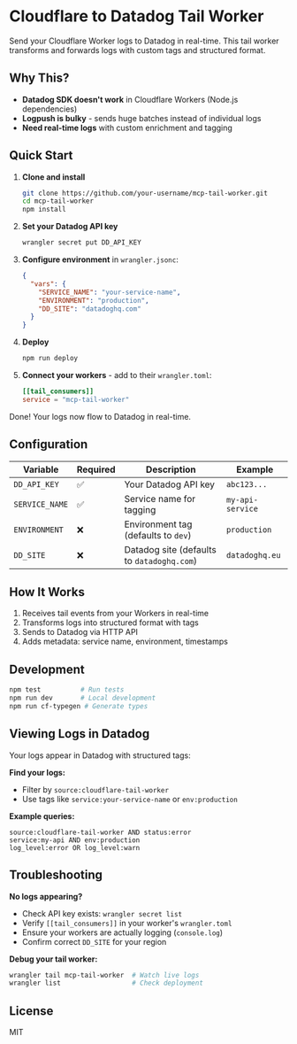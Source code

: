 # Cloudflare to Datadog Tail Worker

Send your Cloudflare Worker logs to Datadog in real-time. This tail worker transforms and forwards logs with custom tags and structured format.

## Why This?

- **Datadog SDK doesn't work** in Cloudflare Workers (Node.js dependencies)
- **Logpush is bulky** - sends huge batches instead of individual logs
- **Need real-time logs** with custom enrichment and tagging

## Quick Start

1. **Clone and install**
   ```bash
   git clone https://github.com/your-username/mcp-tail-worker.git
   cd mcp-tail-worker
   npm install
   ```

2. **Set your Datadog API key**
   ```bash
   wrangler secret put DD_API_KEY
   ```

3. **Configure environment** in `wrangler.jsonc`:
   ```json
   {
     "vars": {
       "SERVICE_NAME": "your-service-name",
       "ENVIRONMENT": "production",
       "DD_SITE": "datadoghq.com"
     }
   }
   ```

4. **Deploy**
   ```bash
   npm run deploy
   ```

5. **Connect your workers** - add to their `wrangler.toml`:
   ```toml
   [[tail_consumers]]
   service = "mcp-tail-worker"
   ```

Done! Your logs now flow to Datadog in real-time.

## Configuration

| Variable | Required | Description | Example |
|----------|----------|-------------|---------|
| `DD_API_KEY` | ✅ | Your Datadog API key | `abc123...` |
| `SERVICE_NAME` | ✅ | Service name for tagging | `my-api-service` |
| `ENVIRONMENT` | ❌ | Environment tag (defaults to `dev`) | `production` |
| `DD_SITE` | ❌ | Datadog site (defaults to `datadoghq.com`) | `datadoghq.eu` |

## How It Works

1. Receives tail events from your Workers in real-time
2. Transforms logs into structured format with tags
3. Sends to Datadog via HTTP API
4. Adds metadata: service name, environment, timestamps

## Development

```bash
npm test          # Run tests
npm run dev       # Local development  
npm run cf-typegen # Generate types
```

## Viewing Logs in Datadog

Your logs appear in Datadog with structured tags:

**Find your logs:**
- Filter by `source:cloudflare-tail-worker` 
- Use tags like `service:your-service-name` or `env:production`

**Example queries:**
```
source:cloudflare-tail-worker AND status:error
service:my-api AND env:production  
log_level:error OR log_level:warn
```

## Troubleshooting

**No logs appearing?**
- Check API key exists: `wrangler secret list`
- Verify `[[tail_consumers]]` in your worker's `wrangler.toml`
- Ensure your workers are actually logging (`console.log`)
- Confirm correct `DD_SITE` for your region

**Debug your tail worker:**
```bash
wrangler tail mcp-tail-worker  # Watch live logs
wrangler list                  # Check deployment
```

## License

MIT